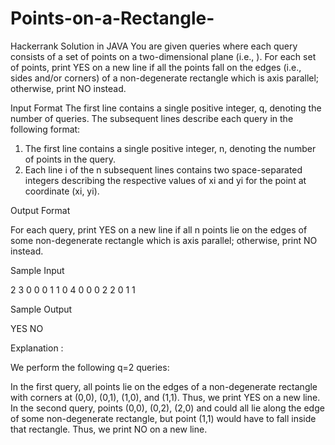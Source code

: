# Points-on-a-Rectangle-
Hackerrank Solution in JAVA
You are given  queries where each query consists of a set of  points on a two-dimensional plane (i.e., ). For each set of points, print YES on a new line if all the points fall on the edges (i.e., sides and/or corners) of a non-degenerate rectangle which is axis parallel; otherwise, print NO instead.

Input Format
The first line contains a single positive integer, q, denoting the number of queries. The subsequent lines describe each query in the following format:

1. The first line contains a single positive integer, n, denoting the number of points in the query.
2. Each line i of the n subsequent lines contains two space-separated integers describing the respective values of xi and yi for the point at coordinate (xi, yi).

Output Format

For each query, print YES on a new line if all n points lie on the edges of some non-degenerate rectangle which is axis parallel; otherwise, print NO instead.

Sample Input

2
3
0 0
0 1
1 0
4
0 0
0 2
2 0
1 1

Sample Output

YES
NO

Explanation : 

We perform the following q=2 queries:

In the first query, all points lie on the edges of a non-degenerate rectangle with corners at (0,0), (0,1), (1,0), and (1,1). Thus, we print YES on a new line.
In the second query, points (0,0), (0,2), (2,0) and  could all lie along the edge of some non-degenerate rectangle, but point (1,1) would have to fall inside that rectangle. Thus, we print NO on a new line.
